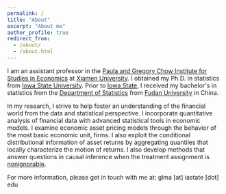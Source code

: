 ```yaml
---
permalink: /
title: "About"
excerpt: "About me"
author_profile: true
redirect_from: 
  - /about/
  - /about.html
---
```


<!-- A data-driven personal website
====== -->
I am an assistant professor in the [Paula and Gregory Chow Institute for Studies in Economics](https://chow.xmu.edu.cn/en/) at [Xiamen University](https://en.xmu.edu.cn/main.htm). I obtained my Ph.D. in statistics from [Iowa State University](https://www.iastate.edu/). Prior to [Iowa State](https://www.iastate.edu/), I received my bachelor's in statistics from the [Department of Statistics](https://www.fdsm.fudan.edu.cn/en/Statistics.aspx) from [Fudan University](https://www.fudan.edu.cn/en/) in China.

In my research, I strive to help foster an understanding of the financial world from the data and statistical perspective. I incorporate quantitative analysis of financial data with advanced statistical tools in economic models. I examine economic asset pricing models through the behavior of the most basic economic unit, firms. I also exploit the conditional distributional information of asset returns by aggregating quantiles that locally characterize the motion of returns. I also develop methods that answer questions in causal inference when the treatment assignment is [nonignorable](https://en.wikipedia.org/wiki/Ignorability).

For more information, please get in touch with me at:
glma [at] iastate [dot] edu
